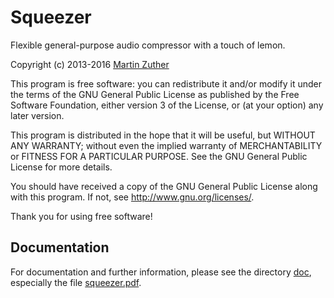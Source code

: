 Squeezer
========

Flexible general-purpose audio compressor with a touch of lemon.

Copyright (c) 2013-2016 [Martin Zuther][1]

This program is free software: you can redistribute it and/or modify
it under the terms of the GNU General Public License as published by
the Free Software Foundation, either version 3 of the License, or
(at your option) any later version.

This program is distributed in the hope that it will be useful,
but WITHOUT ANY WARRANTY; without even the implied warranty of
MERCHANTABILITY or FITNESS FOR A PARTICULAR PURPOSE.  See the
GNU General Public License for more details.

You should have received a copy of the GNU General Public License
along with this program.  If not, see <http://www.gnu.org/licenses/>.

Thank you for using free software!

Documentation
-------------

For documentation and further information, please see the directory
[doc][2], especially the file [squeezer.pdf][3].


[1]: http://www.mzuther.de/
[2]: https://github.com/mzuther/squeezer/tree/master/doc/
[3]: https://github.com/mzuther/squeezer/raw/master/doc/squeezer.pdf
